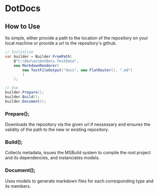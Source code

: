 # DotDocs

## How to Use

Its simple, either provide a path to the location of the repository on your local machine or provide a url to the repository's github.

```cs
// Initialize
var builder = Builder.FromPath(
    @"C:\Dev\ex\DotDocs.TestData",
    new MarkdownRenderer(
        new TextFileOutput("docs", new FlatRouter(), ".md")
        )
    );

// Use
builder.Prepare();
builder.Build();
builder.Document();
```

### Prepare();

Downloads the repository via the given url if nessessary and ensures the validity of the path to the new or existing repository.

### Build();

Collects metadata, issues the MSBuild system to compile the root project and its dependencies, and instanciates models. 

### Document();

Uses models to generate markdown files for each corresponding type and its members.
